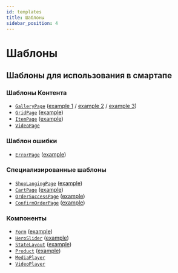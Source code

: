 ```yaml
---
id: templates
title: Шаблоны
sidebar_position: 4
---
```


# Шаблоны

## Шаблоны для использования в смартапе

### Шаблоны Контента

-   [`GalleryPage`](https://github.com/salute-developers/plasma/blob/master/packages/plasma-temple/src/pages/GalleryPage/GalleryPage.tsx) ([example 1](https://codesandbox.io/s/simple-gallery-page-flfwj) / [example 2](https://codesandbox.io/s/multiple-gallery-vfrig) / [example 3](https://codesandbox.io/s/gallery-custom-card-my0zr))
-   [`GridPage`](https://github.com/salute-developers/plasma/blob/master/packages/plasma-temple/src/pages/GridPage/GridPage.tsx) ([example](https://codesandbox.io/s/grid-page-bje3t))
-   [`ItemPage`](https://github.com/salute-developers/plasma/blob/master/packages/plasma-temple/src/pages/ItemPage/ItemPage.tsx) ([example](https://codesandbox.io/s/item-page-d0vcd))
-   [`VideoPage`](https://github.com/salute-developers/plasma/blob/master/packages/plasma-temple/src/pages/VideoPage/VideoPage.tsx)

### Шаблон ошибки

-   [`ErrorPage`](https://github.com/salute-developers/plasma/blob/master/packages/plasma-temple/src/pages/ErrorPage) ([example](https://codesandbox.io/s/error-screen-example-4zf9s))

### Специализированные шаблоны

-   [`ShopLangingPage`](https://github.com/salute-developers/plasma/blob/master/packages/plasma-temple/src/pages/ShopLandingPage) ([example](https://codesandbox.io/s/shop-main-page-7e5sq))
-   [`CartPage`](https://github.com/salute-developers/plasma/blob/master/packages/plasma-temple/src/pages/CartPage) ([example](https://codesandbox.io/s/cart-page-example-9z0dx))
-   [`OrderSuccessPage`](https://github.com/salute-developers/plasma/blob/master/packages/plasma-temple/src/pages/OrderSuccessPage) ([example](https://codesandbox.io/s/order-confirm-success-pages-qyiw0))
-   [`ConfirmOrderPage`](https://github.com/salute-developers/plasma/blob/master/packages/plasma-temple/src/pages/ConfirmOrderPage) ([example](https://codesandbox.io/s/order-confirm-success-pages-qyiw0))

### Компоненты

-   [`Form`](https://github.com/salute-developers/plasma/blob/master/packages/plasma-temple/src/components/Form) ([example](https://codesandbox.io/s/form-example-qvupj))
-   [`HeroSlider`](https://github.com/salute-developers/plasma/blob/master/packages/plasma-temple/src/components/HeroSlider) ([example](https://codesandbox.io/s/teaser-page-9sd4w))
-   [`StateLayout`](https://github.com/salute-developers/plasma/blob/master/packages/plasma-temple/src/components/StateLayout) ([example](https://codesandbox.io/s/error-screen-example-4zf9s))
-   [`Product`](https://github.com/salute-developers/plasma/blob/master/packages/plasma-temple/src/components/Product) ([example](https://codesandbox.io/s/product-page-example-me5h4))
-   [`MediaPlayer`](https://github.com/salute-developers/plasma/blob/master/packages/plasma-temple/src/components/MediaPlayer)
-   [`VideoPlayer`](https://github.com/salute-developers/plasma/blob/master/packages/plasma-temple/src/components/VideoPlayer)
